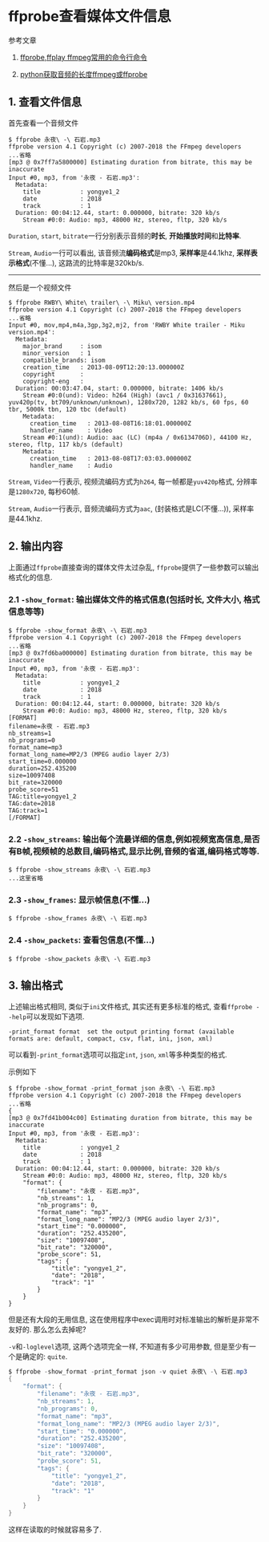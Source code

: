 # ffprobe查看媒体文件信息

参考文章

1. [ffprobe,ffplay ffmpeg常用的命令行命令](https://juejin.im/post/5a59993cf265da3e4f0a1e4b)

2. [python获取音频的长度ffmpeg或ffprobe](https://wqian.net/blog/2018/1128-python-ffmpeg-mp3-length-index.html)

## 1. 查看文件信息

首先查看一个音频文件

```log
$ ffprobe 永夜\ -\ 石岩.mp3
ffprobe version 4.1 Copyright (c) 2007-2018 the FFmpeg developers
...省略
[mp3 @ 0x7ff7a5800000] Estimating duration from bitrate, this may be inaccurate
Input #0, mp3, from '永夜 - 石岩.mp3':
  Metadata:
    title           : yongye1_2
    date            : 2018
    track           : 1
  Duration: 00:04:12.44, start: 0.000000, bitrate: 320 kb/s
    Stream #0:0: Audio: mp3, 48000 Hz, stereo, fltp, 320 kb/s
```

`Duration`, `start`, `bitrate`一行分别表示音频的**时长**, **开始播放时间**和**比特率**.

`Stream`, `Audio`一行可以看出, 该音频流**编码格式**是mp3, **采样率**是44.1khz, **采样表示格式**(不懂...), 这路流的比特率是320kb/s.

------

然后是一个视频文件

```log
$ ffprobe RWBY\ White\ trailer\ -\ Miku\ version.mp4
ffprobe version 4.1 Copyright (c) 2007-2018 the FFmpeg developers
...省略
Input #0, mov,mp4,m4a,3gp,3g2,mj2, from 'RWBY White trailer - Miku version.mp4':
  Metadata:
    major_brand     : isom
    minor_version   : 1
    compatible_brands: isom
    creation_time   : 2013-08-09T12:20:13.000000Z
    copyright       :
    copyright-eng   :
  Duration: 00:03:47.04, start: 0.000000, bitrate: 1406 kb/s
    Stream #0:0(und): Video: h264 (High) (avc1 / 0x31637661), yuv420p(tv, bt709/unknown/unknown), 1280x720, 1282 kb/s, 60 fps, 60 tbr, 5000k tbn, 120 tbc (default)
    Metadata:
      creation_time   : 2013-08-08T16:18:01.000000Z
      handler_name    : Video
    Stream #0:1(und): Audio: aac (LC) (mp4a / 0x6134706D), 44100 Hz, stereo, fltp, 117 kb/s (default)
    Metadata:
      creation_time   : 2013-08-08T17:03:03.000000Z
      handler_name    : Audio
```

`Stream`, `Video`一行表示, 视频流编码方式为`h264`, 每一帧都是`yuv420p`格式, 分辨率是`1280x720`, 每秒60帧.

`Stream`, `Audio`一行表示, 音频流编码方式为`aac`, (封装格式是LC(不懂...)), 采样率是44.1khz.

## 2. 输出内容

上面通过`ffprobe`直接查询的媒体文件太过杂乱, `ffprobe`提供了一些参数可以输出格式化的信息.

### 2.1 `-show_format`: 输出媒体文件的格式信息(包括时长, 文件大小, 格式信息等等)

```log
$ ffprobe -show_format 永夜\ -\ 石岩.mp3
ffprobe version 4.1 Copyright (c) 2007-2018 the FFmpeg developers
...省略
[mp3 @ 0x7fd6ba000000] Estimating duration from bitrate, this may be inaccurate
Input #0, mp3, from '永夜 - 石岩.mp3':
  Metadata:
    title           : yongye1_2
    date            : 2018
    track           : 1
  Duration: 00:04:12.44, start: 0.000000, bitrate: 320 kb/s
    Stream #0:0: Audio: mp3, 48000 Hz, stereo, fltp, 320 kb/s
[FORMAT]
filename=永夜 - 石岩.mp3
nb_streams=1
nb_programs=0
format_name=mp3
format_long_name=MP2/3 (MPEG audio layer 2/3)
start_time=0.000000
duration=252.435200
size=10097408
bit_rate=320000
probe_score=51
TAG:title=yongye1_2
TAG:date=2018
TAG:track=1
[/FORMAT]
```

### 2.2 `-show_streams`: 输出每个流最详细的信息,例如视频宽高信息,是否有B帧,视频帧的总数目,编码格式,显示比例,音频的省道,编码格式等等.

```
$ ffprobe -show_streams 永夜\ -\ 石岩.mp3
...这里省略
```

### 2.3 `-show_frames`: 显示帧信息(不懂...)

```
$ ffprobe -show_frames 永夜\ -\ 石岩.mp3
```

### 2.4 `-show_packets`: 查看包信息(不懂...)

```
$ ffprobe -show_packets 永夜\ -\ 石岩.mp3
```

## 3. 输出格式

上述输出格式相同, 类似于`ini`文件格式, 其实还有更多标准的格式, 查看`ffprobe --help`可以发现如下选项.

```
-print_format format  set the output printing format (available formats are: default, compact, csv, flat, ini, json, xml)
```

可以看到`-print_format`选项可以指定`int`, `json`, `xml`等多种类型的格式.

示例如下

```log
$ ffprobe -show_format -print_format json 永夜\ -\ 石岩.mp3
ffprobe version 4.1 Copyright (c) 2007-2018 the FFmpeg developers
...省略
{
[mp3 @ 0x7fd41b004c00] Estimating duration from bitrate, this may be inaccurate
Input #0, mp3, from '永夜 - 石岩.mp3':
  Metadata:
    title           : yongye1_2
    date            : 2018
    track           : 1
  Duration: 00:04:12.44, start: 0.000000, bitrate: 320 kb/s
    Stream #0:0: Audio: mp3, 48000 Hz, stereo, fltp, 320 kb/s
    "format": {
        "filename": "永夜 - 石岩.mp3",
        "nb_streams": 1,
        "nb_programs": 0,
        "format_name": "mp3",
        "format_long_name": "MP2/3 (MPEG audio layer 2/3)",
        "start_time": "0.000000",
        "duration": "252.435200",
        "size": "10097408",
        "bit_rate": "320000",
        "probe_score": 51,
        "tags": {
            "title": "yongye1_2",
            "date": "2018",
            "track": "1"
        }
    }
}
```

但是还有大段的无用信息, 这在使用程序中exec调用时对标准输出的解析是非常不友好的. 那么怎么去掉呢?

`-v`和`-loglevel`选项, 这两个选项完全一样, 不知道有多少可用参数, 但是至少有一个是确定的: `quite`.

```java
$ ffprobe -show_format -print_format json -v quiet 永夜\ -\ 石岩.mp3
{
    "format": {
        "filename": "永夜 - 石岩.mp3",
        "nb_streams": 1,
        "nb_programs": 0,
        "format_name": "mp3",
        "format_long_name": "MP2/3 (MPEG audio layer 2/3)",
        "start_time": "0.000000",
        "duration": "252.435200",
        "size": "10097408",
        "bit_rate": "320000",
        "probe_score": 51,
        "tags": {
            "title": "yongye1_2",
            "date": "2018",
            "track": "1"
        }
    }
}
```

这样在读取的时候就容易多了.
